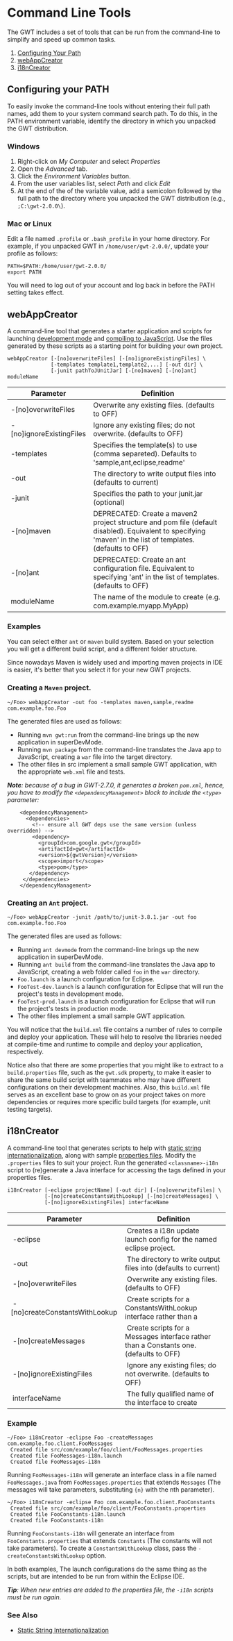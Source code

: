 Command Line Tools
===

The GWT includes a set of tools that can be run from the command-line to simplify and speed up common tasks.

1.  [Configuring Your Path](#ConfiguringYourPath)
2.  [webAppCreator](#webAppCreator)
3.  [i18nCreator](#i18nCreator)

## Configuring your PATH<a id="ConfiguringYourPath"></a>

To easily invoke the command-line tools without entering their full path names, add them to your system command search path.
To do this, in the PATH environment variable, identify the directory in which you unpacked the GWT distribution.

### Windows

1.  Right-click on _My Computer_ and select _Properties_
2.  Open the _Advanced_ tab.
3.  Click the _Environment Variables_ button.
4.  From the user variables list, select _Path_ and click _Edit_
5.  At the end of the of the variable value, add a semicolon followed by the full path to the directory where you unpacked the GWT distribution (e.g., `;C:\gwt-2.0.0\`).

### Mac or Linux

Edit a file named `.profile` or `.bash_profile` in your home directory.
For example, if you unpacked GWT in `/home/user/gwt-2.0.0/`, update your profile as follows:

```
PATH=$PATH:/home/user/gwt-2.0.0/
export PATH
```

You will need to log out of your account and log back in before the PATH setting takes effect.

## webAppCreator<a id="webAppCreator"></a>

A command-line tool that generates a starter application and scripts for launching [development mode](DevGuideCompilingAndDebugging.html#DevGuideDevMode) and [compiling to JavaScript](DevGuideCompilingAndDebugging.html#DevGuideJavaToJavaScriptCompiler).
Use the files generated by these scripts as a starting point for building your own project.


    webAppCreator [-[no]overwriteFiles] [-[no]ignoreExistingFiles] \
                  [-templates template1,template2,...] [-out dir] \
                  [-junit pathToJUnitJar] [-[no]maven] [-[no]ant] moduleName

| Parameter                | Definition |
| ------------------------ | ---------- |
| -[no]overwriteFiles      | Overwrite any existing files. (defaults to OFF)
| -[no]ignoreExistingFiles | Ignore any existing files; do not overwrite. (defaults to OFF)
| -templates               | Specifies the template(s) to use (comma separeted). Defaults to 'sample,ant,eclipse,readme'
| -out                     | The directory to write output files into (defaults to current)
| -junit                   | Specifies the path to your junit.jar (optional)
| -[no]maven               | DEPRECATED: Create a maven2 project structure and pom file (default disabled). Equivalent to specifying 'maven' in the list of templates. (defaults to OFF)
| -[no]ant                 | DEPRECATED: Create an ant configuration file. Equivalent to specifying 'ant' in the list of templates. (defaults to OFF)
| moduleName               | The name of the module to create (e.g. com.example.myapp.MyApp)


### Examples

You can select either `ant` or `maven` build system. Based on your selection you will get a different build script, and a different folder structure.

Since nowadays Maven is widely used and importing maven projects in IDE is easier, it's better that you select it for your new GWT projects.

### Creating a `Maven` project.

```
~/Foo> webAppCreator -out foo -templates maven,sample,readme com.example.foo.Foo
```

The generated files are used as follows:

*   Running `mvn gwt:run` from the command-line brings up the new application in superDevMode.
*   Running `mvn package` from the command-line translates the Java app to JavaScript, creating a `war` file into the target directory.
*   The other files in src implement a small sample GWT application, with the appropriate `web.xml` file and tests.

_**Note**: because of a bug in GWT-2.7.0, it generates a broken `pom.xml`, hence, you have to modify the `<dependencyManagement>` block to include the `<type>` parameter:_

        <dependencyManagement>
          <dependencies>
            <!-- ensure all GWT deps use the same version (unless overridden) -->
            <dependency>
              <groupId>com.google.gwt</groupId>
              <artifactId>gwt</artifactId>
              <version>${gwtVersion}</version>
              <scope>import</scope>
              <type>pom</type>
           </dependency>
         </dependencies>
        </dependencyManagement>


### Creating an `Ant` project.

```
~/Foo> webAppCreator -junit /path/to/junit-3.8.1.jar -out foo com.example.foo.Foo
```

The generated files are used as follows:

*   Running `ant devmode` from the command-line brings up the new application in superDevMode.
*   Running `ant build` from the command-line translates the Java app to JavaScript, creating a web folder called `foo` in the `war` directory.
*   `Foo.launch` is a launch configuration for Eclipse.
*   `FooTest-dev.launch` is a launch configuration for Eclipse that will run the project's tests in development mode.
*   `FooTest-prod.launch` is a launch configuration for Eclipse that will run the project's tests in production mode.
*   The other files implement a small sample GWT application.

You will notice that the `build.xml` file contains a number of rules to compile and deploy your application. These will help to resolve the libraries needed at compile-time and runtime to compile and deploy your application, respectively.

Notice also that there are some properties that you might like to extract to a `build.properties` file, such as the `gwt.sdk` property, to make it easier to share the same build script with teammates who may have different configurations on their development machines. Also, this `build.xml` file serves as an excellent base to grow on as your project takes on more dependencies or requires more specific build targets (for example, unit testing targets).



## i18nCreator<a id="i18nCreator"></a>

A command-line tool that generates scripts to help with [static string internationalization](DevGuideI18n.html#DevGuideStaticStringInternationalization), along with sample [properties files](DevGuideI18n.html#DevGuidePropertiesFiles). Modify the `.properties` files to suit your project. Run the generated
`<classname>-i18n` script to (re)generate a Java interface for accessing the tags defined in your properties files.

```
i18nCreator [-eclipse projectName] [-out dir] [-[no]overwriteFiles] \
            [-[no]createConstantsWithLookup] [-[no]createMessages] \
            [-[no]ignoreExistingFiles] interfaceName
```

| Parameter                        | Definition |
| -------------------------------- | ---------- |
| -eclipse                        | Creates a i18n update launch config for the named eclipse project.
| -out                            | The directory to write output files into (defaults to current)
| -[no]overwriteFiles             | Overwrite any existing files. (defaults to OFF)
| -[no]createConstantsWithLookup  | Create scripts for a ConstantsWithLookup interface rather than a | Constants one. (defaults to OFF)
| -[no]createMessages             | Create scripts for a Messages interface rather than a Constants one. (defaults to OFF)
| -[no]ignoreExistingFiles        | Ignore any existing files; do not overwrite. (defaults to OFF)
| interfaceName                   | The fully qualified name of the interface to create

### Example

```
~/Foo> i18nCreator -eclipse Foo -createMessages com.example.foo.client.FooMessages
 Created file src/com/example/foo/client/FooMessages.properties
 Created file FooMessages-i18n.launch
 Created file FooMessages-i18n
```

Running `FooMessages-i18n` will generate an interface class in a file named `FooMessages.java` from `FooMessages.properties` that extends `Messages`
(The messages will take parameters, substituting `{n}` with the nth parameter).

```
~/Foo> i18nCreator -eclipse Foo com.example.foo.client.FooConstants
 Created file src/com/example/foo/client/FooConstants.properties
 Created file FooConstants-i18n.launch
 Created file FooConstants-i18n
```

Running `FooConstants-i18n` will generate an interface from `FooConstants.properties` that extends `Constants` (The constants will not take parameters). To
create a `ConstantsWithLookup` class, pass the `-createConstantsWithLookup` option.

In both examples, The launch configurations do the same thing as the scripts, but are intended to be run from within the Eclipse IDE.

_**Tip**: When new entries are added to the properties file, the `-i18n` scripts must be run again._

### See Also

*   [Static String Internationalization](DevGuideI18n.html#DevGuideStaticStringInternationalization)
